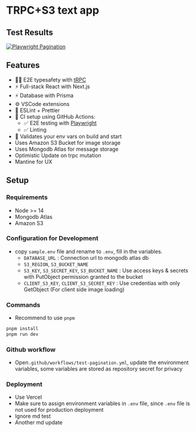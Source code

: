 # TRPC+S3 text app

## Test Results

[![Playwright Pagination](https://github.com/jzl0304/trpc-s3-chat/actions/workflows/test-pagination.yml/badge.svg)](https://github.com/jzl0304/trpc-s3-chat/actions/workflows/test-pagination.yml)


## Features
- 🧙‍♂️ E2E typesafety with [tRPC](https://trpc.io)
- ⚡ Full-stack React with Next.js
- ⚡ Database with Prisma
- ⚙️ VSCode extensions
- 🎨 ESLint + Prettier
- 💚 CI setup using GitHub Actions:
  - ✅ E2E testing with [Playwright](https://playwright.dev/)
  - ✅ Linting
- 🔐 Validates your env vars on build and start
- Uses Amazon S3 Bucket for image storage
- Uses Mongodb Atlas for message storage
- Optimistic Update on trpc mutation
- Mantine for UX

## Setup

### Requirements
  - Node >= 14
  - Mongodb Atlas
  - Amazon S3

### Configuration for Development

- copy `sample.env` file and rename to `.env`, fill in the variables.
  - `DATABASE_URL` : Connection url to mongodb atlas db
  - `S3_REGION`, `S3_BUCKET_NAME`
  - `S3_KEY`, `S3_SECRET_KEY`, `S3_BUCKET_NAME` : Use access keys & secrets with PutObject permission granted to the bucket
  - `CLIENT_S3_KEY`, `CLIENT_S3_SECRET_KEY` : Use credentias with only GetObject (For client side image loading)

### Commands
- Recommend to use `pnpm`
```bash
pnpm install
pnpm run dev
```

### Github workflow

- Open`.github/workflows/test-pagination.yml`, update the environment variables, some variables are stored as repository secret for privacy


### Deployment
- Use Vercel
- Make sure to assign environment variables in `.env` file, since `.env` file is not used for production deployment 
- Ignore md test
- Another md update
